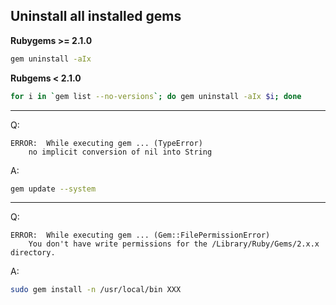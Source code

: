 ## Uninstall all installed gems

**Rubygems >= 2.1.0**

```sh
gem uninstall -aIx
```

**Rubgems < 2.1.0**

```sh
for i in `gem list --no-versions`; do gem uninstall -aIx $i; done
```

---

Q:

```
ERROR:  While executing gem ... (TypeError)
    no implicit conversion of nil into String
```

A:

```sh
gem update --system
```

---

Q:

```
ERROR:  While executing gem ... (Gem::FilePermissionError)
    You don't have write permissions for the /Library/Ruby/Gems/2.x.x directory.
```

A:

```sh
sudo gem install -n /usr/local/bin XXX
```
